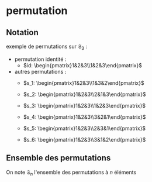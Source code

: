 # permutation

## Notation
exemple de permutations sur $\mathfrak S_3$ :
 - permutation identité :
     - $id: \begin{pmatrix}1&2&3\\1&2&3\end{pmatrix}$
 - autres permutations : 
     - $s_1: \begin{pmatrix}1&2&3\\1&3&2\end{pmatrix}$
     
     - $s_2: \begin{pmatrix}1&2&3\\2&1&3\end{pmatrix}$
     
     - $s_3: \begin{pmatrix}1&2&3\\1&2&3\end{pmatrix}$
     
     - $s_4: \begin{pmatrix}1&2&3\\3&2&1\end{pmatrix}$
     
     - $s_5: \begin{pmatrix}1&2&3\\2&3&1\end{pmatrix}$
     
     - $s_6: \begin{pmatrix}1&2&3\\3&1&2\end{pmatrix}$


## Ensemble des permutations
On note $\mathfrak S_n$ l'ensemble des permutations à $n$ éléments

